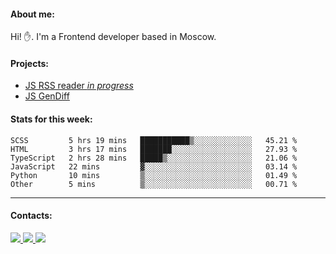 #### About me:
Hi! ✋.
I'm a Frontend developer based in Moscow.

#### Projects:
- [JS RSS reader *in progress*](https://github.com/GKoil/frontend-project-lvl3)
- [JS GenDiff](https://github.com/GKoil/GenDiff)

#### Stats for this week:
<!--START_SECTION:waka-->

```text
SCSS         5 hrs 19 mins   ███████████▒░░░░░░░░░░░░░   45.21 %
HTML         3 hrs 17 mins   ███████░░░░░░░░░░░░░░░░░░   27.93 %
TypeScript   2 hrs 28 mins   █████▒░░░░░░░░░░░░░░░░░░░   21.06 %
JavaScript   22 mins         ▓░░░░░░░░░░░░░░░░░░░░░░░░   03.14 %
Python       10 mins         ▒░░░░░░░░░░░░░░░░░░░░░░░░   01.49 %
Other        5 mins          ▒░░░░░░░░░░░░░░░░░░░░░░░░   00.71 %
```

<!--END_SECTION:waka-->
---
#### Contacts:

<a target='_blank' title='LinkedIn' href="https://www.linkedin.com/in/gkoil/">
  <img src="https://img.shields.io/badge/LinkedIn-0077B5?style=for-the-badge&logo=linkedin&logoColor=white" />
</a>
<a target='_blank' title='Telegram' href="https://t.me/gkoil">
  <img src="https://img.shields.io/badge/Telegram-2CA5E0?style=for-the-badge&logo=telegram&logoColor=white" />
</a>
<a target='_blank' title='Gmail' href="mailto: gk.grigorev@gmail.com">
  <img src="https://img.shields.io/badge/Gmail-D14836?style=for-the-badge&logo=gmail&logoColor=white" />
</a>

